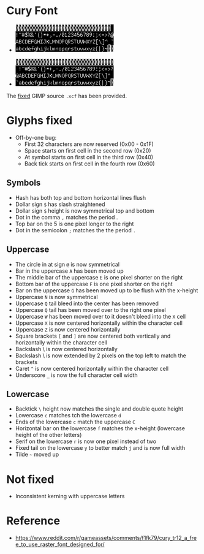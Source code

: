 # Cury Font

* ![Original](Cury_TR12_original.png)

* ![Fixed](Cury_TR12_fixed_v2.png)

The [fixed](Cury_TR12_fixed_v2.xcf) GIMP source `.xcf` has been provided.

# Glyphs fixed

* Off-by-one bug:
  * First 32 characters are now reserved (0x00 - 0x1F)
  * Space starts on first cell in the second row (0x20)
  * At symbol starts on first cell in the third row (0x40)
  * Back tick starts on first cell in the fourth row (0x60)

## Symbols

* Hash has both top and bottom horizontal lines flush
* Dollar sign `$` has slash straightened
* Dollar sign `$` height is now symmetrical top and bottom
* Dot in the comma `,` matches the period .
* Top bar on the 5 is one pixel longer to the right
* Dot in the semicolon `;` matches the the period `.`

## Uppercase

* The circle in at sign `@` is now symmetrical
* Bar in the uppercase `A` has been moved up
* The middle bar of the uppercase `E` is one pixel shorter on the right
* Bottom bar of the uppercase `F` is one pixel shorter on the right
* Bar on the uppercase `G` has been moved up to be flush with the x-height 
* Uppercase `N` is now symmetrical
* Uppercase `Q` tail bleed into the center has been removed
* Uppercase `Q` tail has been moved over to the right one pixel
* Uppercase `W` has been moved over to it doesn't bleed into the `X` cell
* Uppercase `X` is now centered horizontally within the character cell
* Uppercase `Z` is now centered horizontally
* Square brackets `[` and `]` are now centered both vertically and horizontally within the character cell
* Backslash \ is now centered horizontally
* Backslash \ is now extended by 2 pixels on the top left to match the brackets
* Caret `^` is now centered horizontally within the character cell
* Underscore `_` is now the full character cell width

## Lowercase

* Backtick `\` height now matches the single and double quote height
* Lowercase `c` matches tch the lowercase `d`
* Ends of the lowercase `c` match the uppercase `C`
* Horizontal bar on the lowercase `f` matches the x-height (lowercase height of the other letters)
* Serif on the lowercase `r` is now one pixel instead of two
* Fixed tail on the lowercase `y` to better match `j` and is now full width
* Tilde `~` moved up 

# Not fixed

* Inconsistent kerning with uppercase letters

# Reference

* https://www.reddit.com/r/gameassets/comments/f1fk79/cury_tr12_a_free_to_use_raster_font_designed_for/ 
